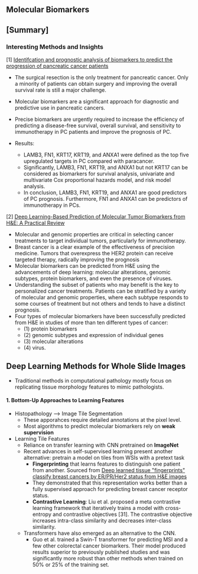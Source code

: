 ## Molecular Biomarkers

## [Summary]
### Interesting Methods and Insights
[1] [Identifcation and prognostic analysis of biomarkers to predict the progression of pancreatic cancer patients](https://molmed.biomedcentral.com/articles/10.1186/s10020-022-00467-8)

- The surgical resection is the only treatment for pancreatic cancer. Only a minority of patients can obtain surgery and improving the overall survival rate is still a major challenge. 
- Molecular biomarkers are a significant approach for diagnostic and predictive use in pancreatic cancers.
- Precise biomarkers are urgently required to increase the efficiency of predicting a disease-free survival, overall survival, and sensitivity to immunotherapy in PC patients and improve the prognosis of PC. 

- Results: 
    - LAMB3, FN1, KRT17, KRT19, and ANXA1 were defined as the top five upregulated targets in PC compared with paracancer.
    - Significantly, LAMB3, FN1, KRT19, and ANXA1 but not KRT17 can be considered as biomarkers for survival analysis, univariate and multivariate Cox proportional hazards model, and risk model analysis.
    - In conclusion, LAMB3, FN1, KRT19, and ANXA1 are good predictors of PC prognosis. Furthermore, FN1 and ANXA1 can be predictors of immunotherapy in PCs.

[2] [Deep Learning-Based Prediction of Molecular Tumor Biomarkers from H&E: A Practical Review](https://www.mdpi.com/2075-4426/12/12/2022/pdf)

- Molecular and genomic properties are critical in selecting cancer treatments to target individual tumors, particularly for immunotherapy. 
- Breast cancer is a clear example of the effectiveness of precision medicine. Tumors that overexpress the HER2 protein can receive targeted therapy, radically improving the prognosis
- Molecular biomarkers can be predicted from H&E using the advancements of deep learning: molecular alterations, genomic subtypes, protein biomarkers, and even the presence of viruses.
- Understanding the subset of patients who may benefit is the key to personalized cancer treatments. Patients can be stratified by a variety of molecular and genomic properties, where each subtype responds to some courses of treatment but not others and tends to have a distinct prognosis.
- Four types of molecular biomarkers have been successfully predicted from H&E in studies of more than ten different types of cancer: 
    - (1) protein biomarkers
    - (2) genomic subtypes and expression of individual genes 
    - (3) molecular alterations
    - (4) virus. 

## Deep Learning Methods for Whole Slide Images
- Traditional methods in computational pathology mostly focus on replicating tissue morphology features to mimic pathologists.

#### 1. Bottom-Up Approaches to Learning Features
- Histopathology --> Image Tile Segmentation
    - These apporahces require detailed annotations at the pixel level.
    - Most algorithms to predict molecular biomarkers rely on **weak supervision**
- Learning Tile Features
    - Reliance on transfer learning with CNN pretrained on **ImageNet**
    - Recent advances in self-supervised learning present another alternative: pretrain a model on tiles from WSIs with a pretext task
        - **Fingerprinting** that learns features to distinguish one patient from another. Sourced from [Deep learned tissue "fingerprints" classify breast cancers by ER/PR/Her2 status from H&E images](https://www.nature.com/articles/s41598-020-64156-4)
        - They demonstrated that this representation works better than a fully supervised approach for predicting breast cancer receptor status.
        - **Contrastive Learning**: Liu et al. proposed a meta contrastive learning framework that iteratively trains a model with cross-entropy and contrastive objectives [31]. The contrastive objective increases intra-class similarity and decreases inter-class similarity.
    - Transformers have also emerged as an alternative to the CNN. 
        - Guo et al. trained a Swin-T transformer for predicting MSI and a few other colorectal cancer biomarkers. Their model produced results superior to previously published studies and was significantly more robust than other methods when trained on 50% or 25% of the training set.

